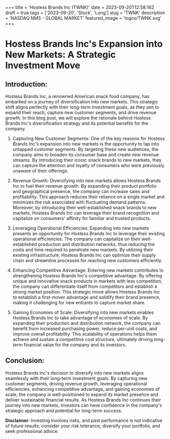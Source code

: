+++
title = 'Hostess Brands Inc (TWNK)'
date = 2023-09-20T12:58:16Z
draft = true
tags = ['2023-09-20', 'Stock', 'Long']
slug = 'TWNK'
description = 'NASDAQ NMS - GLOBAL MARKET'
featured_image = 'logos/TWNK.svg'
+++
# Hostess Brands Inc's Expansion into New Markets: A Strategic Investment Move

## Introduction:
Hostess Brands Inc, a renowned American snack food company, has embarked on a journey of diversification into new markets. This strategic shift aligns perfectly with their long-term investment goals, as they aim to expand their reach, capture new customer segments, and drive revenue growth. In this blog post, we will explore the rationale behind Hostess Brands Inc's diversification strategy and its potential benefits for the company.

1. Capturing New Customer Segments:
One of the key reasons for Hostess Brands Inc's expansion into new markets is the opportunity to tap into untapped customer segments. By targeting these new audiences, the company aims to broaden its consumer base and create new revenue streams. By introducing their iconic snack brands to new markets, they can capture the attention and loyalty of consumers who were previously unaware of their offerings.

2. Revenue Growth:
Diversifying into new markets allows Hostess Brands Inc to fuel their revenue growth. By expanding their product portfolio and geographical presence, the company can increase sales and profitability. This approach reduces their reliance on a single market and minimizes the risk associated with fluctuating demand patterns. Moreover, by introducing their well-established snack brands to new markets, Hostess Brands Inc can leverage their brand recognition and capitalize on consumers' affinity for familiar and trusted products.

3. Leveraging Operational Efficiencies:
Expanding into new markets presents an opportunity for Hostess Brands Inc to leverage their existing operational efficiencies. The company can capitalize on their well-established production and distribution networks, thus reducing the costs and time required to penetrate new markets. By utilizing their existing infrastructure, Hostess Brands Inc can optimize their supply chain and streamline processes for reaching new customers efficiently.

4. Enhancing Competitive Advantage:
Entering new markets contributes to strengthening Hostess Brands Inc's competitive advantage. By offering unique and innovative snack products in markets with less competition, the company can differentiate itself from competitors and establish a strong market position. This strategic move allows Hostess Brands Inc to establish a first-mover advantage and solidify their brand presence, making it challenging for new entrants to capture market share.

5. Gaining Economies of Scale:
Diversifying into new markets enables Hostess Brands Inc to take advantage of economies of scale. By expanding their production and distribution network, the company can benefit from increased purchasing power, reduce per-unit costs, and improve overall profitability. This scalability of operations helps them achieve and sustain a competitive cost structure, ultimately driving long-term financial value for the company and its investors.

## Conclusion:
Hostess Brands Inc's decision to diversify into new markets aligns seamlessly with their long-term investment goals. By capturing new customer segments, driving revenue growth, leveraging operational efficiencies, enhancing competitive advantage, and gaining economies of scale, the company is well-positioned to expand its market presence and deliver sustainable financial results. As Hostess Brands Inc continues their journey into new markets, investors can have confidence in the company's strategic approach and potential for long-term success.


**Disclaimer**: Investing involves risks, and past performance is not indicative of future results; consider your risk tolerance, diversify your portfolio, and seek professional advice.
